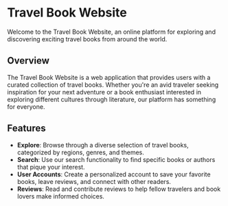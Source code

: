 # Travel Book Website

Welcome to the Travel Book Website, an online platform for exploring and discovering exciting travel books from around the world.

## Overview

The Travel Book Website is a web application that provides users with a curated collection of travel books. Whether you're an avid traveler seeking inspiration for your next adventure or a book enthusiast interested in exploring different cultures through literature, our platform has something for everyone.

## Features

- **Explore**: Browse through a diverse selection of travel books, categorized by regions, genres, and themes.
- **Search**: Use our search functionality to find specific books or authors that pique your interest.
- **User Accounts**: Create a personalized account to save your favorite books, leave reviews, and connect with other readers.
- **Reviews**: Read and contribute reviews to help fellow travelers and book lovers make informed choices.


